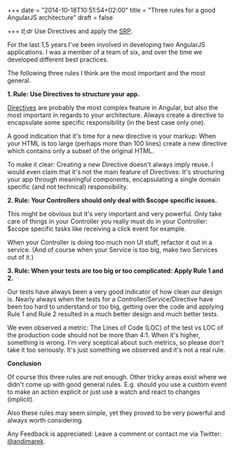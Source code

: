 +++
date = "2014-10-18T10:51:54+02:00"
title = "Three rules for a good AngularJS architecture"
draft = false

+++
*tl;dr* Use Directives and apply the [SRP](http://en.wikipedia.org/wiki/Single_responsibility_principle).

For the last 1,5 years I've been involved in developing two AngularJS applications. I was a member of a team of six, and over the time we developed different best practices. 

The following three rules I think are the most important and the most general. 

__1. Rule: Use Directives to structure your app.__

[Directives](https://docs.angularjs.org/guide/directive) are probably the most complex feature in Angular, but also the most important in regards to your architecture. Always create a directive to encapsulate some specific responsibility (in the best case only one). 

A good indication that it's time for a new directive is your markup: When your HTML is too large (perhaps more than 100 lines) create a new directive which contains only a subset of the original HTML.

To make it clear: Creating a new Directive doesn't always imply reuse. I would even claim that it's not the main feature of Directives: It's structuring your app through meaningful components, encapsulating a single domain specific (and not technical) responsibility.

**2. Rule: Your Controllers should only deal with $scope specific issues.**

This might be obvious but it's very important and very powerful. 
Only take care of things in your Controller you really must do in your Controller: $scope specific tasks like receiving a click event for example. 

When your Controller is doing too much non UI stuff, refactor it out in a service. (And of course when your Service is too big, make two Services out of it.)


**3. Rule: When your tests are too big or too complicated: Apply Rule 1 and 2.**

Our tests have always been a very good indicator of how clean our design is. Nearly always when the tests for a Controller/Service/Directive have been too hard to understand or too big, getting over the code and applying Rule 1 and Rule 2 resulted in a much better design and much better tests. 

We even observed a metric: The Lines of Code (LOC) of the test vs LOC of the production code should not be more than 4:1. When it's higher, something is wrong. I'm very sceptical about such metrics, so please don't take it too seriously. It's just something we observed and it's not a real rule.  

**Conclusion**

Of course this three rules are not enough. Other tricky areas exist where we didn't come up with good general rules. E.g. should you use a custom event to make an action explicit or just use a watch and react to changes (implicit).

Also these rules may seem simple, yet they proved to be very powerful and always worth considering.

Any Feedback is appreciated: Leave a comment or contact me via Twitter: [@andimarek](https://www.twitter.com/andimarek).